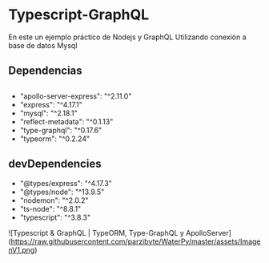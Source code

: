 # Typescript-GraphQL

En este un ejemplo práctico de Nodejs y GraphQL Utilizando conexión a base de datos Mysql

## Dependencias

##

- "apollo-server-express": "^2.11.0"
- "express": "^4.17.1"
- "mysql": "^2.18.1"
- "reflect-metadata": "^0.1.13"
- "type-graphql": "^0.17.6"
- "typeorm": "^0.2.24"

## devDependencies

- "@types/express": "^4.17.3"
- "@types/node": "^13.9.5"
- "nodemon": "^2.0.2"
- "ts-node": "^8.8.1"
- "typescript": "^3.8.3"


![Typescript & GraphQL | TypeORM, Type-GraphQL y ApolloServer]
(https://raw.githubusercontent.com/parzibyte/WaterPy/master/assets/ImagenV1.png)
